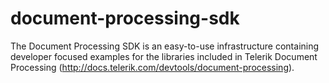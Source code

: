 # document-processing-sdk
The Document Processing SDK is an easy-to-use infrastructure containing developer focused examples for the libraries included in Telerik Document Processing (http://docs.telerik.com/devtools/document-processing).
